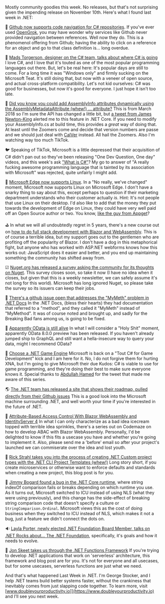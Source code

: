 
Mostly community goodies this week. No releases, but that's not surprising given the impending release on November 10th.  Here's what I found last week in .NET:

📢 [Github now supports code navigation for C# repositories](https://github.blog/changelog/2020-10-19-code-navigation-for-c-repositories/). If you've ever used [OpenGrok](https://oracle.github.io/opengrok/), you may have wonder why services like Github never provided navigation between references.  Well now they do.  This is a phenomenol offering from Github; having the ability to click on a reference for an object and go to that class definition is...  long overdue. 

📰 [Mads Torgerson, designer on the C# team, talks about where C# is going](https://www.techrepublic.com/article/c-designer-torgersen-why-the-programming-language-is-still-so-popular-and-where-its-going-next/) I love C#, and I love that it's touted as one of the most popular programming languages out there. But, let's be real here: It's popular days are still to come.  For a long time it was "Windows only" and firmly sucking on the Microsoft Teat.  It's still doing that, but now with a veneer of open source, and actual cross-platform compatibility.  Let's not kid ourselves: C# was good for businesses, but now it's good for everyone. I just hope it isn't too late.

📝 [Did you know you could add AssemblyInfo attributes dynamically using the AssemblyMetadataAttribute (whew!) ... attribute?](https://stu.dev/adding-assemblymetadataattribute-using-new-sdk-project-with-msbuild/) This is from March 2018 so I'm sure the API has changed a little bit, but [a tweet from James Newton-King](https://twitter.com/JamesNK/status/1318327184889532416) alerted me to this feature in .NET Core. If you need to modify your AssemblyInfo.cs at build time, this provides a *great* way of doing that.  At least until the Zoomers come and decide that version numbers are passe and we should just deal with [CalVer](https://calver.org/) instead. All hail the Zoomers. Also I'm watching way too much TikTok.

🐦 Speaking of TikTok, Microsoft is a little depressed that their acquisition of C# didn't pan out so they've been releasing "One Dev Question, One day" videos, and this week's ask ["What is C#"](https://twitter.com/WindowsDocs/status/1318569040743419906)?  My go to answer of "A really fucking awesome programming language that is tainted by its association with Microsoft" was rejected, quite unfairly I might add.  

📢 [Microsoft Edge now supports Linux](https://blogs.windows.com/msedgedev/2020/10/20/microsoft-edge-dev-linux/). In a "No really, we've changed" moment, Microsoft now supports Linux on Microsoft Edge.  I don't have a snarky thing to say about this, except perhaps to question if their marketing department understands who their customer actually *is*.  Hint: It's not people that use Linux on their desktop.  I'd also like to add that the money they put towards the development of Edge on Linux, they could have very well paid off an Open Source author or two.  You know, [like the guy from Appget](https://www.theverge.com/2020/5/28/21272964/microsoft-winget-windows-package-manager-appget-copied)?

⛳ In what we will all undoubtedly regret in 5 years, there's a new course out on [how to do full stack development with Blazor and WebAssembly](https://code-maze.com/blazor-webassembly-course/).  This is of course a terrible idea, but my support goes out to the gentlemen who are profiting off the popularity of Blazor. I don't have a dog in this metaphorical fight, but anyone who has worked with ASP.NET webforms knows how this works out: JavaScript does it easier and better, and you end up maintaining something the community has shifted away from.  

☑ [Nuget.org has released a survey asking the community for its thoughts on Nuget](https://www.surveymonkey.com/r/WWKB3GJ).  This survey closes soon, so take it now (I have no idea when it closes, but given that this is a weekly newsletter, we can safely assume it's not long for this world). Microsoft has long ignored Nuget, so please take the survey so its issuers can keep their jobs.

🤚 [There's a github issue open that addresses the "MyMeth" problem in .NET Docs](https://github.com/dotnet/docs/issues/21167)  In the .NET Docs, (bless their hearts) they had documentation that referred to a "method", and they called it "MyMeth" instead of "MyMethod".  It was of course noted and brought up, and sadly for the Breaking Bad fans among us, is going to be fixed.  

📝 [Apparently OData is still alive](https://devblogs.microsoft.com/odata/asp-net-odata-8-0-preview-for-net-5/) In what I will consider a "Holy Shit" moment, apparently OData 8.0.0 preview has been released. If you haven't already jumped ship to GraphQL and still want a hella-insecure way to query your data, might I recommend OData?

📝 [Choose a .NET Game Engine](https://devblogs.microsoft.com/dotnet/choose-a-net-game-engine/)  Microsoft is back on a "Tout C# for Game Development" kick and I am here for it.  No, I do not forgive them for hurting XNA, but I'm going to give Microsoft their due Kudos: C# is viable to use for game programming, and they're doing their best to make sure everyone knows it. Special thanks to [Abdullah Hamed](https://twitter.com/indiesaudi/status/1318267585025044480) for the tweet that made me aware of this series.

🌎 [The .NET team has released a site that shows their roadmap, pulled directly from their Github issues](https://dotnetepics.azurewebsites.net/) This is a good look into the Microsoft machine surrounding .NET, and well worth your time if you're interested in the future of .NET.

📝 [Attribute-Based Access Control With Blazor WebAssembly and IdentityServer 4](https://code-maze.com/atribute-based-access-control-blazor-webassembly-identityserver4/) In what I can only characterize as a bad idea icecream topped with terrible idea sprinkles, there's a series out on Codemaze on how to develop ABAC with Blazor WebAssembly. Personally, I'd be delighted to know if this fits a usecase you have and whether you're going to implement it. Also, please send me a 'before' email so after your project's launched we can commiserate over the idea and lost youth.

📝 [Rick Strahl takes you into the process of creating .NET Custom project types with the .NET CLI Project Templates (whew!)](https://weblog.west-wind.com/posts/2020/Oct/05/Creating-a-dotnet-new-Project-Template) Long story short, if you create microservices or otherwise want to enforce defaults and standards when creating a new project, this blog post is for you.

🐛 [Jimmy Bogard found a bug in the .NET Core runtime](https://github.com/dotnet/runtime/issues/43736), where string indexOf comparison fails or breaks depending on which runtime you use.  As it turns out, Microsoft switched to ICU instead of using NLS (what they were using previously), and this change has the side-effect of breaking string comparison code that doesn't specify a culture or `StringComparison.Ordinal`. Microsoft views this as the cost of doing business when they switched to ICU instead of NLS, which makes it not a bug, just a feature we didn't connect the dots on.

🔉 [Layla Porter, newly elected .NET Foundation Board Member, talks on .NET Rocks about... The .NET Foundation](https://dotnetrocks.com/?show=1710), specifically, it's goals and how it needs to evolve.

📝 [Jon Skeet takes us through the .NET Functions Framework](https://codeblog.jonskeet.uk/2020/10/23/a-tour-of-the-net-functions-framework/) If you're trying to develop .NET applications that work on 'serverless' architecture, this framework and blog post are for you.  It's not for everyone and all usecases, but for some usecases, serverless functions are just what we need. 

And that's what happened Last Week in .NET.  I'm George Stocker, and I help .NET teams build better systems faster, without the crankiness that inevitably comes from just slapping code together. To learn more, visit [www.doubleyourproductivity.io]](https://www.doubleyourproductivity.io) and I'll see you next week.
